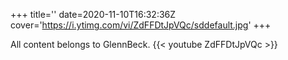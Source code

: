 +++
title=''
date=2020-11-10T16:32:36Z
cover='https://i.ytimg.com/vi/ZdFFDtJpVQc/sddefault.jpg'
+++

All content belongs to GlennBeck.
{{< youtube ZdFFDtJpVQc >}}
